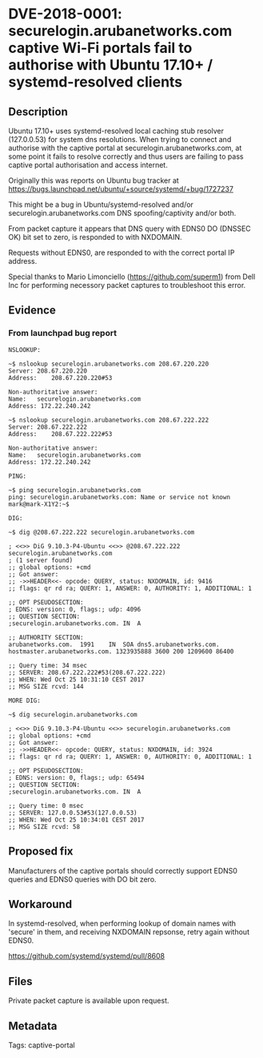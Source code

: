 # DVE-2018-0001: securelogin.arubanetworks.com captive Wi-Fi portals fail to authorise with Ubuntu 17.10+ / systemd-resolved clients

## Description

Ubuntu 17.10+ uses systemd-resolved local caching stub resolver
(127.0.0.53) for system dns resolutions. When trying to connect and
authorise with the captive portal at securelogin.arubanetworks.com, at
some point it fails to resolve correctly and thus users are failing to
pass captive portal authorisation and access internet.

Originally this was reports on Ubuntu bug tracker at
https://bugs.launchpad.net/ubuntu/+source/systemd/+bug/1727237

This might be a bug in Ubuntu/systemd-resolved and/or
securelogin.arubanetworks.com DNS spoofing/captivity and/or both.

From packet capture it appears that DNS query with EDNS0 DO (DNSSEC
OK) bit set to zero, is responded to with NXDOMAIN.

Requests without EDNS0, are responded to with the correct portal IP
address.

Special thanks to Mario Limonciello (https://github.com/superm1) from
Dell Inc for performing necessory packet captures to troubleshoot this
error.

## Evidence

### From launchpad bug report

```
NSLOOKUP:

~$ nslookup securelogin.arubanetworks.com 208.67.220.220
Server:	208.67.220.220
Address:	208.67.220.220#53

Non-authoritative answer:
Name:	securelogin.arubanetworks.com
Address: 172.22.240.242

~$ nslookup securelogin.arubanetworks.com 208.67.222.222
Server:	208.67.222.222
Address:	208.67.222.222#53

Non-authoritative answer:
Name:	securelogin.arubanetworks.com
Address: 172.22.240.242

PING:

~$ ping securelogin.arubanetworks.com
ping: securelogin.arubanetworks.com: Name or service not known
mark@mark-X1Y2:~$

DIG:

~$ dig @208.67.222.222 securelogin.arubanetworks.com

; <<>> DiG 9.10.3-P4-Ubuntu <<>> @208.67.222.222 securelogin.arubanetworks.com
; (1 server found)
;; global options: +cmd
;; Got answer:
;; ->>HEADER<<- opcode: QUERY, status: NXDOMAIN, id: 9416
;; flags: qr rd ra; QUERY: 1, ANSWER: 0, AUTHORITY: 1, ADDITIONAL: 1

;; OPT PSEUDOSECTION:
; EDNS: version: 0, flags:; udp: 4096
;; QUESTION SECTION:
;securelogin.arubanetworks.com.	IN	A

;; AUTHORITY SECTION:
arubanetworks.com.	1991	IN	SOA	dns5.arubanetworks.com. hostmaster.arubanetworks.com. 1323935888 3600 200 1209600 86400

;; Query time: 34 msec
;; SERVER: 208.67.222.222#53(208.67.222.222)
;; WHEN: Wed Oct 25 10:31:10 CEST 2017
;; MSG SIZE rcvd: 144

MORE DIG:

~$ dig securelogin.arubanetworks.com

; <<>> DiG 9.10.3-P4-Ubuntu <<>> securelogin.arubanetworks.com
;; global options: +cmd
;; Got answer:
;; ->>HEADER<<- opcode: QUERY, status: NXDOMAIN, id: 3924
;; flags: qr rd ra; QUERY: 1, ANSWER: 0, AUTHORITY: 0, ADDITIONAL: 1

;; OPT PSEUDOSECTION:
; EDNS: version: 0, flags:; udp: 65494
;; QUESTION SECTION:
;securelogin.arubanetworks.com.	IN	A

;; Query time: 0 msec
;; SERVER: 127.0.0.53#53(127.0.0.53)
;; WHEN: Wed Oct 25 10:34:01 CEST 2017
;; MSG SIZE rcvd: 58
```

## Proposed fix

Manufacturers of the captive portals should correctly support EDNS0
queries and EDNS0 queries with DO bit zero.

## Workaround

In systemd-resolved, when performing lookup of domain names with
'secure' in them, and receiving NXDOMAIN repsonse, retry again without
EDNS0.

https://github.com/systemd/systemd/pull/8608

## Files

Private packet capture is available upon request.

## Metadata

Tags: captive-portal
